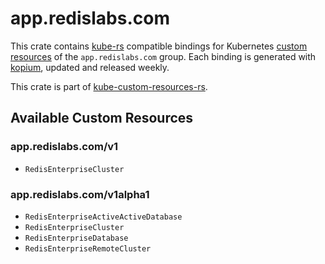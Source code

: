 <!--
SPDX-FileCopyrightText: The kube-custom-resources-rs Authors
SPDX-License-Identifier: 0BSD
 -->

# app.redislabs.com

This crate contains [kube-rs](https://kube.rs/) compatible bindings for Kubernetes [custom resources](https://kubernetes.io/docs/tasks/extend-kubernetes/custom-resources/custom-resource-definitions/) of the `app.redislabs.com` group. Each binding is generated with [kopium](https://github.com/kube-rs/kopium), updated and released weekly.

This crate is part of [kube-custom-resources-rs](https://github.com/metio/kube-custom-resources-rs).

## Available Custom Resources

### app.redislabs.com/v1
- `RedisEnterpriseCluster`
### app.redislabs.com/v1alpha1
- `RedisEnterpriseActiveActiveDatabase`
- `RedisEnterpriseCluster`
- `RedisEnterpriseDatabase`
- `RedisEnterpriseRemoteCluster`
